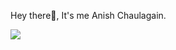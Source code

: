 Hey there👋, It's me Anish Chaulagain.

<img src="https://readme-typing-svg.herokuapp.com?font=Architects+Daughter&color=22EBF7&size=25&center=false&lines=Full+stack+developer...;Project+Manager...;UI/UX+Designer...;Engineer..."/>
